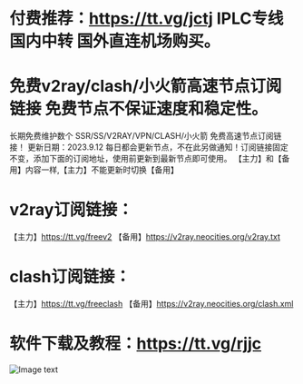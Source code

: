 # 付费推荐：https://tt.vg/jctj  IPLC专线 国内中转 国外直连机场购买。

# 免费v2ray/clash/小火箭高速节点订阅链接 免费节点不保证速度和稳定性。

长期免费维护数个 SSR/SS/V2RAY/VPN/CLASH/小火箭 免费高速节点订阅链接！
更新日期：2023.9.12 每日都会更新节点，不在此另做通知！订阅链接固定不变，添加下面的订阅地址，使用前更新到最新节点即可使用。
【主力】和【备用】内容一样,【主力】不能更新时切换【备用】

# v2ray订阅链接：

【主力】https://tt.vg/freev2
【备用】https://v2ray.neocities.org/v2ray.txt

# clash订阅链接：

【主力】https://tt.vg/freeclash
【备用】https://v2ray.neocities.org/clash.xml 


# 软件下载及教程：https://tt.vg/rjjc

![Image text](https://github.com/xrayfree/free-ssr-ss-v2ray-vpn-clash/blob/main/tt.png?raw=true)


